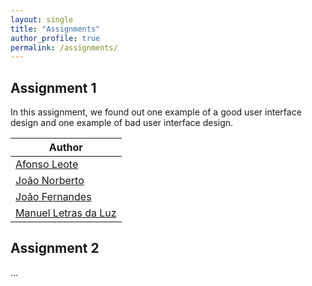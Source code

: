 ```yaml
---
layout: single
title: "Assignments"
author_profile: true
permalink: /assignments/
---
```

## Assignment 1

In this assignment, we found out one example of a good user interface design and
one example of bad user interface design.   

| Author                                                                               | 
| -------------------------------------------------------------------------------------|
| <a href="/ipm-website/reports/section1.pdf" target="_blank" >Afonso Leote</a>        |          
| <a href="/ipm-website/reports/section1.pdf" target="_blank">João Norberto</a>        |
| <a href="/ipm-website/reports/section1.pdf" target="_blank">João Fernandes</a>       |
| <a href="/ipm-website/reports/section1.pdf" target="_blank">Manuel Letras da Luz</a> |

## Assignment 2

...
